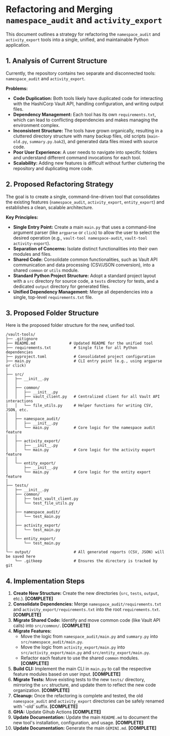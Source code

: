 # Refactoring and Merging `namespace_audit` and `activity_export`

This document outlines a strategy for refactoring the `namespace_audit` and `activity_export` tools into a single, unified, and maintainable Python application.

## 1. Analysis of Current Structure

Currently, the repository contains two separate and disconnected tools: `namespace_audit` and `activity_export`.

**Problems:**

*   **Code Duplication:** Both tools likely have duplicated code for interacting with the HashiCorp Vault API, handling configuration, and writing output files.
*   **Dependency Management:** Each tool has its own `requirements.txt`, which can lead to conflicting dependencies and makes managing the environment complex.
*   **Inconsistent Structure:** The tools have grown organically, resulting in a cluttered directory structure with many backup files, old scripts (`main-old.py`, `summary.py.bak2`), and generated data files mixed with source code.
*   **Poor User Experience:** A user needs to navigate into specific folders and understand different command invocations for each tool.
*   **Scalability:** Adding new features is difficult without further cluttering the repository and duplicating more code.

## 2. Proposed Refactoring Strategy

The goal is to create a single, command-line-driven tool that consolidates the existing features (`namespace_audit`, `activity_export`, `entity_export`) and establishes a clean, scalable architecture.

**Key Principles:**

*   **Single Entry Point:** Create a main `main.py` that uses a command-line argument parser (like `argparse` or `click`) to allow the user to select the desired operation (e.g., `vault-tool namespace-audit`, `vault-tool activity-export`).
*   **Separation of Concerns:** Isolate distinct functionalities into their own modules and files.
*   **Shared Code:** Consolidate common functionalities, such as Vault API communication and data processing (CSV/JSON conversion), into a shared `common` or `utils` module.
*   **Standard Python Project Structure:** Adopt a standard project layout with a `src` directory for source code, a `tests` directory for tests, and a dedicated `output` directory for generated files.
*   **Unified Dependency Management:** Merge all dependencies into a single, top-level `requirements.txt` file.

## 3. Proposed Folder Structure

Here is the proposed folder structure for the new, unified tool.

```
/vault-tools/
├── .gitignore
├── README.md               # Updated README for the unified tool
├── requirements.txt          # Single file for all Python dependencies
├── pyproject.toml            # Consolidated project configuration
├── main.py                   # CLI entry point (e.g., using argparse or click)
│
├── src/
│   ├── __init__.py
│   │
│   ├── common/
│   │   ├── __init__.py
│   │   ├── vault_client.py   # Centralized client for all Vault API interactions
│   │   └── file_utils.py     # Helper functions for writing CSV, JSON, etc.
│   │
│   ├── namespace_audit/
│   │   ├── __init__.py
│   │   └── main.py           # Core logic for the namespace audit feature
│   │
│   ├── activity_export/
│   │   ├── __init__.py
│   │   └── main.py           # Core logic for the activity export feature
│   │
│   └── entity_export/
│       ├── __init__.py
│       └── main.py           # Core logic for the entity export feature
│
├── tests/
│   ├── __init__.py
│   ├── common/
│   │   ├── test_vault_client.py
│   │   └── test_file_utils.py
│   │
│   ├── namespace_audit/
│   │   └── test_main.py
│   │
│   ├── activity_export/
│   │   └── test_main.py
│   │
│   └── entity_export/
│       └── test_main.py
│
└── output/                   # All generated reports (CSV, JSON) will be saved here
    └── .gitkeep              # Ensures the directory is tracked by git
```

## 4. Implementation Steps

1.  **Create New Structure:** Create the new directories (`src`, `tests`, `output`, etc.). **[COMPLETE]**
2.  **Consolidate Dependencies:** Merge `namespace_audit/requirements.txt` and `activity_export/requirements.txt` into the root `requirements.txt`. **[COMPLETE]**
3.  **Migrate Shared Code:** Identify and move common code (like Vault API calls) into `src/common/`. **[COMPLETE]**
4.  **Migrate Features:**
    *   Move the logic from `namespace_audit/main.py` and `summary.py` into `src/namespace_audit/main.py`.
    *   Move the logic from `activity_export/main.py` into `src/activity_export/main.py` and `src/entity_export/main.py`.
    *   Refactor each feature to use the shared `common` modules. **[COMPLETE]**
5.  **Build CLI:** Implement the main CLI in `main.py` to call the respective feature modules based on user input. **[COMPLETE]**
6.  **Migrate Tests:** Move existing tests to the new `tests/` directory, mirroring the `src` structure, and update them to reflect the new code organization. **[COMPLETE]**
7.  **Cleanup:** Once the refactoring is complete and tested, the old `namespace_audit` and `activity_export` directories can be safely renamed with '-old' suffix. **[COMPLETE]**
8.  **GHA:** Update Gihub Actions **[COMPLETE]**
9.  **Update Documentation:** Update the main `README.md` to document the new tool's installation, configuration, and usage. **[COMPLETE]**
10.  **Update Documentation:** Generate the main `GEMINI.md`. **[COMPLETE]**

